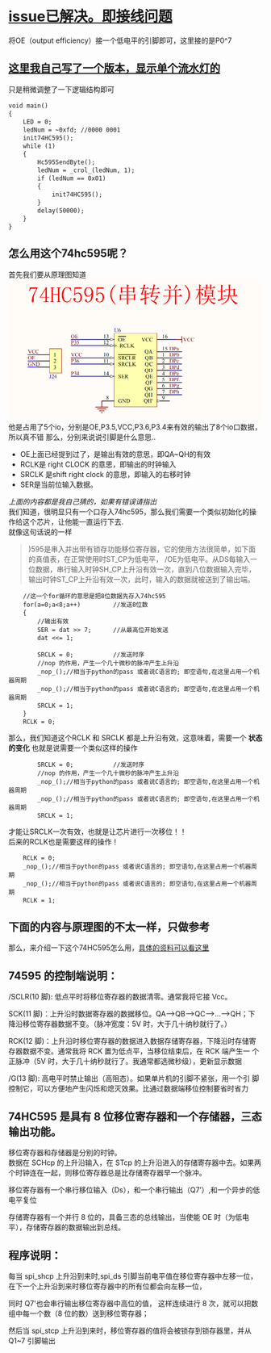 # [issue已解决。即接线问题](https://github.com/yujiecong/yjc-c51-A2-learning/issues/2)
将OE（output efficiency）接一个低电平的引脚即可，这里接的是P0^7  
## [这里我自己写了一个版本，显示单个流水灯的](main2.c)
只是稍微调整了一下逻辑结构即可
```
void main()
{
    LED = 0;
    ledNum = ~0xfd; //0000 0001
    init74HC595();
    while (1)
    {
        Hc595SendByte();
        ledNum = _crol_(ledNum, 1);
        if (ledNum == 0x01)
        {
            init74HC595();
        }
        delay(50000);
    }
}
```
## 怎么用这个74hc595呢？
首先我们要从原理图知道  
![img](74hc595.png)  
他是占用了5个io，分别是OE,P3.5,VCC,P3.6,P3.4来有效的输出了8个io口数据，所以真不错
那么，分别来说说引脚是什么意思..  
- OE上面已经提到过了，是输出有效的意思，即QA~QH的有效
- RCLK是 right CLOCK 的意思，即输出的时钟输入
- SRCLK 是shift right clock 的意思，即输入的右移时钟
- SER是当前位输入数据。

_上面的内容都是我自己猜的，如果有错误请指出_  
我们知道，很明显只有一个口存入74hc595，那么我们需要一个类似初始化的操作给这个芯片，让他能一直运行下去.  
就像这句话说的一样  
> )595是串入并出带有锁存功能移位寄存器，它的使用方法很简单，如下面的真值表，在正常使用时ST_CP为低电平， /OE为低电平。从DS每输入一位数据，串行输入时钟SH_CP上升沿有效一次，直到八位数据输入完毕，输出时钟ST_CP上升沿有效一次，此时，输入的数据就被送到了输出端。
```
	//这一个for循环的意思是把8位数据先存入74hc595
	for(a=0;a<8;a++)		 //发送8位数
	{
		//输出有效
		SER = dat >> 7;		 //从最高位开始发送
		dat <<= 1;

		SRCLK = 0;			 //发送时序
		//nop 的作用，产生一个几十微秒的脉冲产生上升沿
		_nop_();//相当于python的pass 或者说C语言的; 即空语句,在这里占用一个机器周期
		_nop_();//相当于python的pass 或者说C语言的; 即空语句,在这里占用一个机器周期
		SRCLK = 1;	
	}
	RCLK = 0;
```
那么，我们知道这个RCLK 和 SRCLK 都是上升沿有效，这意味着，需要一个 __状态的变化__ 也就是说需要一个类似这样的操作
```
		SRCLK = 0;			 //发送时序
		//nop 的作用，产生一个几十微秒的脉冲产生上升沿
		_nop_();//相当于python的pass 或者说C语言的; 即空语句,在这里占用一个机器周期
		_nop_();//相当于python的pass 或者说C语言的; 即空语句,在这里占用一个机器周期
		SRCLK = 1;	
```
才能让SRCLK一次有效，也就是让芯片进行一次移位！！   
后来的RCLK也是需要这样的操作！
```
	RCLK = 0;
	_nop_();//相当于python的pass 或者说C语言的; 即空语句,在这里占用一个机器周期
	_nop_();//相当于python的pass 或者说C语言的; 即空语句,在这里占用一个机器周期
	RCLK = 1;
```

## 下面的内容与原理图的不太一样，只做参考
那么，来介绍一下这个74HC595怎么用，[具体的资料可以看这里](74HC595芯片中文资料.pdf)
## 74595 的控制端说明：

/SCLR(10 脚): 低点平时将移位寄存器的数据清零。通常我将它接 Vcc。

SCK(11 脚)：上升沿时数据寄存器的数据移位。QA-->QB-->QC-->...-->QH；下
降沿移位寄存器数据不变。（脉冲宽度：5V 时，大于几十纳秒就行了。）

RCK(12 脚)：上升沿时移位寄存器的数据进入数据存储寄存器，下降沿时存储寄
存器数据不变。通常我将 RCK 置为低点平，当移位结束后，在 RCK 端产生一
个正脉冲（5V 时，大于几十纳秒就行了。我通常都选微秒级），更新显示数据

/G(13 脚): 高电平时禁止输出（高阻态）。如果单片机的引脚不紧张，用一个引
脚控制它，可以方便地产生闪烁和熄灭效果。比通过数据端移位控制要省时省力

## 74HC595 是具有 8 位移位寄存器和一个存储器，三态输出功能。 
移位寄存器和存储器是分别的时钟。  
数据在 SCHcp 的上升沿输入，在 STcp 的上升沿进入的存储寄存器中去。如果两个时钟连在一起，则移位寄存器总是比存储寄存器早一个脉冲。

移位寄存器有一个串行移位输入（Ds），和一个串行输出（Q7’）,和一个异步的低电平复位

存储寄存器有一个并行 8 位的，具备三态的总线输出，当使能 OE 时（为低电平），存储寄存器的数据输出到总线。

## 程序说明： 
每当 spi_shcp 上升沿到来时,spi_ds 引脚当前电平值在移位寄存器中左移一位，在下一个上升沿到来时移位寄存器中的所有位都会向左移一位， 

同时 Q7'也会串行输出移位寄存器中高位的值， 这样连续进行 8 次，就可以把数组中每一个数（8 位的数）送到移位寄存器； 

然后当 spi_stcp 上升沿到来时，移位寄存器的值将会被锁存到锁存器里，并从 Q1~7 引脚输出
